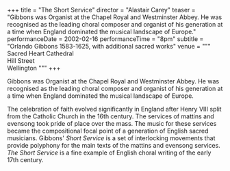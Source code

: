 +++
title = "The Short Service"
director = "Alastair Carey"
teaser = "Gibbons was Organist at the Chapel Royal and Westminster Abbey. He was recognised as the leading choral composer and organist of his generation at a time when England dominated the musical landscape of Europe."
performanceDate = 2002-02-16
performanceTime = "8pm"
subtitle = "Orlando Gibbons 1583-1625, with additional sacred works"
venue = """
Sacred Heart Cathedral  
Hill Street  
Wellington
"""
+++

Gibbons was Organist at the Chapel Royal and Westminster Abbey. He was recognised as the leading choral composer and organist of his generation at a time when England dominated the musical landscape of Europe.


The celebration of faith evolved significantly in England after Henry VIII split from the Catholic Church in the 16th century. The services of mattins and evensong took pride of place over the mass. The music for these services became the compositional focal point of a generation of English sacred musicians. Gibbons' *Short Service* is a set of interlocking movements that provide polyphony for the main texts of the mattins and evensong services. *The Short Service* is a fine example of English choral writing of the early 17th century.
